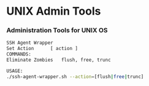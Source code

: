 # UNIX Admin Tools
### Administration Tools for UNIX OS

``` sh
SSH Agent Wrapper
Set Action		[ action ]
COMMANDS:
Eliminate Zombies	flush, free, trunc

USAGE:
./ssh-agent-wrapper.sh --action=[flush|free|trunc]
```
